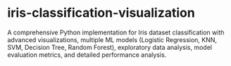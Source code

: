 # iris-classification-visualization
A comprehensive Python implementation for Iris dataset classification with advanced visualizations, multiple ML models (Logistic Regression, KNN, SVM, Decision Tree, Random Forest), exploratory data analysis, model evaluation metrics, and detailed performance analysis.

